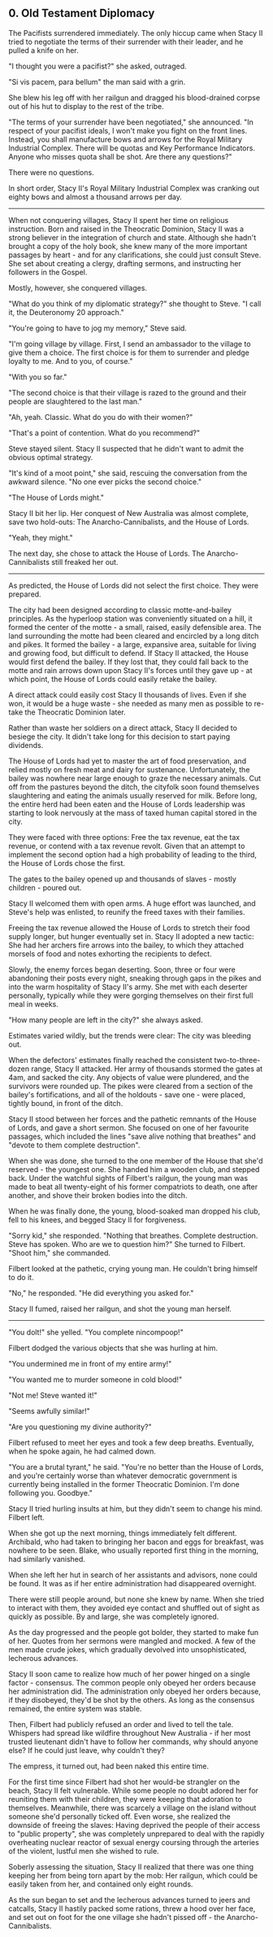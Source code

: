 ## 0. Old Testament Diplomacy

The Pacifists surrendered immediately. The only hiccup came when Stacy II tried to negotiate the terms of their surrender with their leader, and he pulled a knife on her.

"I thought you were a pacifist?" she asked, outraged.

"Si vis pacem, para bellum" the man said with a grin.

She blew his leg off with her railgun and dragged his blood-drained corpse out of his hut to display to the rest of the tribe.

"The terms of your surrender have been negotiated," she announced. "In respect of your pacifist ideals, I won't make you fight on the front lines. Instead, you shall manufacture bows and arrows for the Royal Military Industrial Complex. There will be quotas and Key Performance Indicators. Anyone who misses quota shall be shot. Are there any questions?"

There were no questions.

In short order, Stacy II's Royal Military Industrial Complex was cranking out eighty bows and almost a thousand arrows per day.

---

When not conquering villages, Stacy II spent her time on religious instruction. Born and raised in the Theocratic Dominion, Stacy II was a strong believer in the integration of church and state. Although she hadn't brought a copy of the holy book, she knew many of the more important passages by heart - and for any clarifications, she could just consult Steve. She set about creating a clergy, drafting sermons, and instructing her followers in the Gospel.

Mostly, however, she conquered villages.

"What do you think of my diplomatic strategy?" she thought to Steve. "I call it, the Deuteronomy 20 approach."

"You're going to have to jog my memory," Steve said.

"I'm going village by village. First, I send an ambassador to the village to give them a choice. The first choice is for them to surrender and pledge loyalty to me. And to you, of course."

"With you so far."

"The second choice is that their village is razed to the ground and their people are slaughtered to the last man."

"Ah, yeah. Classic. What do you do with their women?"

"That's a point of contention. What do you recommend?"

Steve stayed silent. Stacy II suspected that he didn't want to admit the obvious optimal strategy.

"It's kind of a moot point," she said, rescuing the conversation from the awkward silence. "No one ever picks the second choice."

"The House of Lords might."

Stacy II bit her lip. Her conquest of New Australia was almost complete, save two hold-outs: The Anarcho-Cannibalists, and the House of Lords.

"Yeah, they might."

The next day, she chose to attack the House of Lords. The Anarcho-Cannibalists still freaked her out.

---

As predicted, the House of Lords did not select the first choice. They were prepared.

The city had been designed according to classic motte-and-bailey principles. As the hyperloop station was conveniently situated on a hill, it formed the center of the motte - a small, raised, easily defensible area. The land surrounding the motte had been cleared and encircled by a long ditch and pikes. It formed the bailey - a large, expansive area, suitable for living and growing food, but difficult to defend. If Stacy II attacked, the House would first defend the bailey. If they lost that, they could fall back to the motte and rain arrows down upon Stacy II's forces until they gave up - at which point, the House of Lords could easily retake the bailey.

A direct attack could easily cost Stacy II thousands of lives. Even if she won, it would be a huge waste - she needed as many men as possible to re-take the Theocratic Dominion later.

Rather than waste her soldiers on a direct attack, Stacy II decided to besiege the city. It didn't take long for this decision to start paying dividends.

The House of Lords had yet to master the art of food preservation, and relied mostly on fresh meat and dairy for sustenance. Unfortunately, the bailey was nowhere near large enough to graze the necessary animals. Cut off from the pastures beyond the ditch, the cityfolk soon found themselves slaughtering and eating the animals usually reserved for milk. Before long, the entire herd had been eaten and the House of Lords leadership was starting to look nervously at the mass of taxed human capital stored in the city.

They were faced with three options: Free the tax revenue, eat the tax revenue, or contend with a tax revenue revolt. Given that an attempt to implement the second option had a high probability of leading to the third, the House of Lords chose the first. 

The gates to the bailey opened up and thousands of slaves - mostly children - poured out.

Stacy II welcomed them with open arms. A huge effort was launched, and Steve's help was enlisted, to reunify the freed taxes with their families.

Freeing the tax revenue allowed the House of Lords to stretch their food supply longer, but hunger eventually set in. Stacy II adopted a new tactic: She had her archers fire arrows into the bailey, to which they attached morsels of food and notes exhorting the recipients to defect.

Slowly, the enemy forces began deserting. Soon, three or four were abandoning their posts every night, sneaking through gaps in the pikes and into the warm hospitality of Stacy II's army. She met with each deserter personally, typically while they were gorging themselves on their first full meal in weeks.

"How many people are left in the city?" she always asked.

Estimates varied wildly, but the trends were clear: The city was bleeding out.

When the defectors' estimates finally reached the consistent two-to-three-dozen range, Stacy II attacked. Her army of thousands stormed the gates at 4am, and sacked the city. Any objects of value were plundered, and the survivors were rounded up. The pikes were cleared from a section of the bailey's fortifications, and all of the holdouts - save one - were placed, tightly bound, in front of the ditch.

Stacy II stood between her forces and the pathetic remnants of the House of Lords, and gave a short sermon. She focused on one of her favourite passages, which included the lines "save alive nothing that breathes" and "devote to them complete destruction".

When she was done, she turned to the one member of the House that she'd reserved - the youngest one. She handed him a wooden club, and stepped back. Under the watchful sights of Filbert's railgun, the young man was made to beat all twenty-eight of his former compatriots to death, one after another, and shove their broken bodies into the ditch.

When he was finally done, the young, blood-soaked man dropped his club, fell to his knees, and begged Stacy II for forgiveness.

"Sorry kid," she responded. "Nothing that breathes. Complete destruction. Steve has spoken. Who are we to question him?" She turned to Filbert. "Shoot him," she commanded.

Filbert looked at the pathetic, crying young man. He couldn't bring himself to do it.

"No," he responded. "He did everything you asked for."

Stacy II fumed, raised her railgun, and shot the young man herself.

---

"You dolt!" she yelled. "You complete nincompoop!"

Filbert dodged the various objects that she was hurling at him.

"You undermined me in front of my entire army!"

"You wanted me to murder someone in cold blood!"

"Not me! Steve wanted it!"

"Seems awfully similar!"

"Are you questioning my divine authority?"

Filbert refused to meet her eyes and took a few deep breaths. Eventually, when he spoke again, he had calmed down.

"You are a brutal tyrant," he said. "You're no better than the House of Lords, and you're certainly worse than whatever democratic government is currently being installed in the former Theocratic Dominion. I'm done following you. Goodbye."

Stacy II tried hurling insults at him, but they didn't seem to change his mind. Filbert left.

When she got up the next morning, things immediately felt different. Archibald, who had taken to bringing her bacon and eggs for breakfast, was nowhere to be seen. Blake, who usually reported first thing in the morning, had similarly vanished.

When she left her hut in search of her assistants and advisors, none could be found. It was as if her entire administration had disappeared overnight.

There were still people around, but none she knew by name. When she tried to interact with them, they avoided eye contact and shuffled out of sight as quickly as possible. By and large, she was completely ignored.

As the day progressed and the people got bolder, they started to make fun of her. Quotes from her sermons were mangled and mocked. A few of the men made crude jokes, which gradually devolved into unsophisticated, lecherous advances.

Stacy II soon came to realize how much of her power hinged on a single factor - consensus. The common people only obeyed her orders because her administration did. The administration only obeyed her orders because, if they disobeyed, they'd be shot by the others. As long as the consensus remained, the entire system was stable.

Then, Filbert had publicly refused an order and lived to tell the tale. Whispers had spread like wildfire throughout New Australia - if her most trusted lieutenant didn't have to follow her commands, why should anyone else? If he could just leave, why couldn't they?

The empress, it turned out, had been naked this entire time.

For the first time since Filbert had shot her would-be strangler on the beach, Stacy II felt vulnerable. While some people no doubt adored her for reuniting them with their children, they were keeping that adoration to themselves. Meanwhile, there was scarcely a village on the island without someone she'd personally ticked off. Even worse, she realized the downside of freeing the slaves: Having deprived the people of their access to "public property", she was completely unprepared to deal with the rapidly overheating nuclear reactor of sexual energy coursing through the arteries of the violent, lustful men she wished to rule. 

Soberly assessing the situation, Stacy II realized that there was one thing keeping her from being torn apart by the mob: Her railgun, which could be easily taken from her, and contained only eight rounds.

As the sun began to set and the lecherous advances turned to jeers and catcalls, Stacy II hastily packed some rations, threw a hood over her face, and set out on foot for the one village she hadn't pissed off - the Anarcho-Cannibalists.
